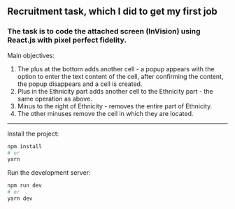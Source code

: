 ## Recruitment task, which I did to get my first job

### The task is to code the attached screen (InVision) using React.js with pixel perfect fidelity.

Main objectives:
1. The plus at the bottom adds another cell - a popup appears with the option to enter the text content of the cell, after confirming the content, the popup disappears and a cell is created.
2. Plus in the Ethnicity part adds another cell to the Ethnicity part - the same operation as above.
3. Minus to the right of Ethnicity - removes the entire part of Ethnicity.
4. The other minuses remove the cell in which they are located.

***

Install the project:

```bash
npm install
# or
yarn
```

Run the development server:

```bash
npm run dev
# or
yarn dev
```
